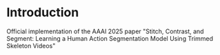 # Introduction
Official implementation of the AAAI 2025 paper "Stitch, Contrast, and Segment: Learning a Human Action Segmentation Model Using Trimmed Skeleton Videos"
